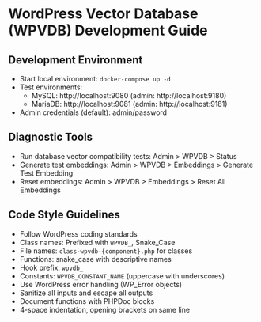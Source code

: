 # WordPress Vector Database (WPVDB) Development Guide

## Development Environment
- Start local environment: `docker-compose up -d`
- Test environments:
  - MySQL: http://localhost:9080 (admin: http://localhost:9180)
  - MariaDB: http://localhost:9081 (admin: http://localhost:9181)
- Admin credentials (default): admin/password

## Diagnostic Tools
- Run database vector compatibility tests: Admin > WPVDB > Status
- Generate test embeddings: Admin > WPVDB > Embeddings > Generate Test Embedding
- Reset embeddings: Admin > WPVDB > Embeddings > Reset All Embeddings

## Code Style Guidelines
- Follow WordPress coding standards 
- Class names: Prefixed with `WPVDB_`, Snake_Case
- File names: `class-wpvdb-{component}.php` for classes
- Functions: snake_case with descriptive names
- Hook prefix: `wpvdb_`
- Constants: `WPVDB_CONSTANT_NAME` (uppercase with underscores)
- Use WordPress error handling (WP_Error objects)
- Sanitize all inputs and escape all outputs
- Document functions with PHPDoc blocks
- 4-space indentation, opening brackets on same line